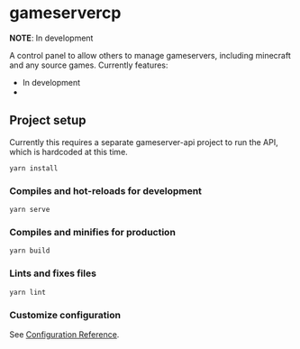 # gameservercp

**NOTE**: In development

A control panel to allow others to manage gameservers, including minecraft and any source games. 
Currently features:
* In development
* 

## Project setup
Currently this requires a separate gameserver-api project to run the API, which is hardcoded at this time. 

```
yarn install
```

### Compiles and hot-reloads for development
```
yarn serve
```

### Compiles and minifies for production
```
yarn build
```

### Lints and fixes files
```
yarn lint
```

### Customize configuration
See [Configuration Reference](https://cli.vuejs.org/config/).
